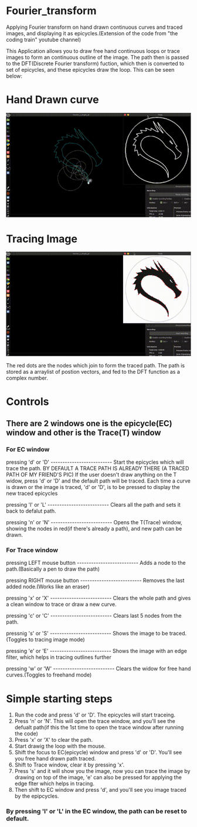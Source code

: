 # Fourier_transform
Applying Fourier transform on hand drawn continuous curves and traced images, and displaying it as epicycles.(Extension of the code from "the coding train" youtube channel)

This Application allows you to draw free hand continuous loops or trace images to form an continuous outline of the image. The path then is passed
to the DFT(Discrete Fourier transform) fuction, which then is converted to set of epicycles, and these epicycles draw the loop. This can be seen below:

# Hand Drawn curve
![Demo](https://github.com/sumqwerty/Fourier_transform/blob/master/fourier_transform/exampleGif/handDrawn.gif)

# Tracing Image
![Demo](https://github.com/sumqwerty/Fourier_transform/blob/master/fourier_transform/exampleGif/imgTrace.gif)

The red dots are the nodes which join to form the traced path. The path is stored as a arraylist of postion vectors, and fed to the DFT function as a 
complex number. 

# Controls
## There are 2 windows one is the epicycle(EC) window and other is the Trace(T) window
### For EC window
pressing 'd' or 'D' -------------------------- Start the epicycles which will trace the path. 
                                               BY DEFAULT A TRACE PATH IS ALREADY THERE (A TRACED PATH OF MY FRIEND'S PIC)
                                               If the user doesn't draw anything on the T widow, press 'd' or 'D' and the default path will be traced.
                                               Each time a curve is drawn or the image is traced, 'd' or 'D', is to be pressed to display the new traced epicycles
                                       
pressing 'l' or 'L' -------------------------- Clears all the path and sets it back to defalut path.

pressing 'n' or 'N' -------------------------- Opens the T(Trace) window, showing the nodes in red(if there's already a path), and new path can be drawn.

### For Trace window
pressing LEFT mouse button -------------------------- Adds a node to the path.(Basically a pen to draw the path)

pressing RIGHT mouse button -------------------------- Removes the last added node.(Works like an eraser)

pressing 'x' or 'X' -------------------------- Clears the whole path and gives a clean window to trace or draw a new curve.

pressing 'c' or 'C' -------------------------- Clears last 5 nodes from the path.

pressnig 's' or 'S' -------------------------- Shows the image to be traced.(Toggles to tracing image mode)

pressing 'e' or 'E' -------------------------- Shows the image with an edge filter, which helps in tracing outlines further 

pressing 'w' or 'W' -------------------------- Clears the widow for free hand curves.(Toggles to freehand mode)
# Simple starting steps
1. Run the code and press 'd' or 'D'. The epicycles will start traceing.
2. Press 'n' or 'N'. This will open the trace window, and you'll see the defualt path(if this the 1st time to open the trace window after running the code)
3. Press 'x' or 'X' to clear the path.
4. Start drawig the loop with the mouse.
5. Shift the focus to EC(epicycle) window and press 'd' or 'D'. You'll see you free hand drawn path traced.
6. Shift to Trace window, clear it by pressing 'x'.
7. Press 's' and it will show you the image, now you can trace the image by drawing on top of the image, 'e' can also be pressed for applying the edge flter which 
   helps in tracing.
8. Then shift to EC window and press 'd', and you'll see you image traced by the epipcycles.
### By pressing 'l' or 'L' in the EC window, the path can be reset to default.
